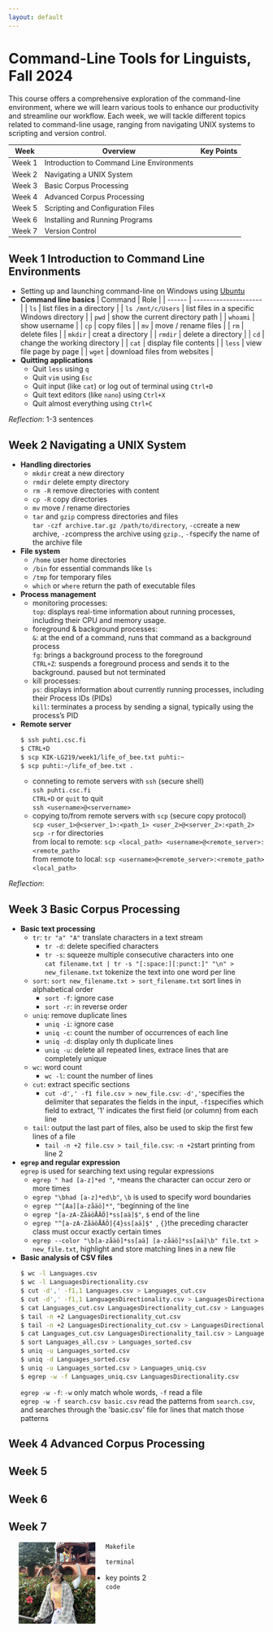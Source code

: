 ```yaml
---
layout: default
---
```


# Command-Line Tools for Linguists, Fall 2024
This course offers a comprehensive exploration of the command-line environment, where we will learn various tools to enhance our productivity and streamline our workflow. Each week, we will tackle different topics related to command-line usage, ranging from navigating UNIX systems to scripting and version control.

| Week    | Overview        | Key Points         |
| ------- | --------------------- | ------------------- |
| Week 1 | Introduction to Command Line Environments |  |
| Week 2 | Navigating a UNIX System |  |
| Week 3 | Basic Corpus Processing |  |
| Week 4 | Advanced Corpus Processing | |
| Week 5 | Scripting and Configuration Files | |
| Week 6 | Installing and Running Programs | |
| Week 7 | Version Control | |

## Week 1 Introduction to Command Line Environments  

- Setting up and launching command-line on Windows using [Ubuntu](https://ubuntu.com/download)
- **Command line basics**
  | Command | Role |
  | ------ | --------------------- |
  | `ls` | list files in a directory |
  | `ls /mnt/c/Users` | list files in a specific Windows directory |
  | `pwd` | show the current directory path |
  | `whoami` | show username |
  | `cp` | copy files |
  | `mv` | move / rename files |
  | `rm` | delete files |
  | `mkdir` | creat a directory |
  | `rmdir` | delete a directory |
  | `cd` | change the working directory |
  | `cat` | display file contents |
  | `less` | view file page by page |
  | `wget` | download files from websites |
- **Quitting applications**
  - Quit `less` using `q`
  - Quit `vim` using `Esc`
  - Quit input (like `cat`) or log out of terminal using `Ctrl+D`
  - Quit text editors (like `nano`) using `Ctrl+X`
  - Quit almost everything using `Ctrl+C`

*Reflection*: 1-3 sentences

## Week 2 Navigating a UNIX System
- **Handling directories**
  - `mkdir` creat a new directory
  - `rmdir` delete empty directory
  - `rm -R` remove directories with content
  - `cp -R` copy directories
  - `mv` move / rename directories
  - `tar` and `gzip` compress directories and files<br>`tar -czf archive.tar.gz /path/to/directory`, `-c`create a new archive, `-z`compress the archive using `gzip.`, `-f`specify the name of the archive file
- **File system**
  - `/home` user home directories
  - `/bin` for essential commands like `ls`
  - `/tmp` for temporary files
  - `which` or `where` return the path of executable files
- **Process management**
  - monitoring processes:<br>
    `top`: displays real-time information about running processes, including their CPU and memory usage.
  - foreground & background processes:<br>
    `&`: at the end of a command, runs that command as a background process<br>
    `fg`: brings a background process to the foreground<br>
    `CTRL+Z`: suspends a foreground process and sends it to the background. paused but not terminated<br>
  - kill processes:<br>
    `ps`: displays information about currently running processes, including their Process IDs (PIDs)<br>
    `kill`: terminates a process by sending a signal, typically using the process’s PID
- **Remote server**
    ```bash
    $ ssh puhti.csc.fi
    $ CTRL+D
    $ scp KIK-LG219/week1/life_of_bee.txt puhti:~
    $ scp puhti:~/life_of_bee.txt .
    ```
  - conneting to remote servers with `ssh` (secure shell)<br>
    `ssh puhti.csc.fi`<br>
    `CTRL+D` or `quit` to quit<br>
    `ssh <username>@<servername>`
  - copying to/from remote servers with `scp` (secure copy protocol)<br>
    `scp <user_1>@<server_1>:<path_1> <user_2>@<server_2>:<path_2>`<br>`scp -r` for directories<br>
    from local to remote: `scp <local_path> <username>@<remote_server>:<remote_path>`<br>
    from remote to local: `scp <username>@<remote_server>:<remote_path> <local_path>`

*Reflection*: 

## Week 3 Basic Corpus Processing
- **Basic text processing**
  - `tr`: `tr "a" "A"` translate characters in a text stream
    - `tr -d`: delete specified characters
    - `tr -s`: squeeze multiple consecutive characters into one<br>`cat filename.txt | tr -s "[:space:][:punct:]" "\n" > new_filename.txt` tokenize the text into one word per line
  - `sort`: `sort new_filename.txt > sort_filename.txt` sort lines in alphabetical order
    - `sort -f`: ignore case
    - `sort -r`: in reverse order
  - `uniq`: remove duplicate lines
    - `uniq -i`: ignore case
    - `uniq -c`: count the number of occurrences of each line
    - `uniq -d`: display only th duplicate lines
    - `uniq -u`: delete all repeated lines, extrace lines that are completely unique
  - `wc`: word count
    - `wc -l`: count the number of lines
  - `cut`: extract specific sections
    - `cut -d',' -f1 file.csv > new_file.csv`: `-d','`specifies the delimiter that separates the fields in the input, `-f1`specifies which field to extract, '1' indicates the first field (or column) from each line
  - `tail`: output the last part of files, also be used to skip the first few lines of a file
    - `tail -n +2 file.csv > tail_file.csv`: `-n +2`start printing from line 2
- **`egrep` and regular expression**<br>
  `egrep` is used for searching text using regular expressions
  - `egrep " had [a-z]*ed "`, `*`means the character can occur zero or more times
  - `egrep "\bhad [a-z]*ed\b"`, `\b` is used to specify word boundaries
  - `egrep "^[Aa][a-zåäö]*"`, `^`beginning of the line
  - `egrep "[a-zA-ZåäöÅÄÖ]*ss[aä]$"`, `$` end of the line
  - `egrep "^[a-zA-ZåäöÅÄÖ]{4}ss[aä]$" `, `{}`the preceding character class must occur exactly certain times
  - `egrep --color "\b[a-zåäö]*ss[aä] [a-zåäö]*ss[aä]\b" file.txt > new_file.txt`, highlight and store matching lines in a new file
- **Basic analysis of CSV files**
  ```bash
  $ wc -l Languages.csv
  $ wc -l LanguagesDirectionality.csv
  $ cut -d',' -f1,1 Languages.csv > Languages_cut.csv
  $ cut -d',' -f1,1 LanguagesDirectionality.csv > LanguagesDirectionality_cut.csv
  $ cat Languages_cut.csv LanguagesDirectionality_cut.csv > Languages_all.csv
  $ tail -n +2 LanguagesDirectionality_cut.csv
  $ tail -n +2 LanguagesDirectionality_cut.csv > LanguagesDirectionality_tail.csv
  $ cat Languages_cut.csv LanguagesDirectionality_tail.csv > Languages_all.csv
  $ sort Languages_all.csv > Languages_sorted.csv
  $ uniq -u Languages_sorted.csv
  $ uniq -d Languages_sorted.csv
  $ uniq -u Languages_sorted.csv > Languages_uniq.csv
  $ egrep -w -f Languages_uniq.csv LanguagesDirectionality.csv
  ```
  `egrep -w -f`: `-w` only match whole words, `-f` read a file<br>`egrep -w -f search.csv basic.csv` read the patterns from `search.csv`, and searches through the 'basic.csv' file for lines that match those patterns

## Week 4 Advanced Corpus Processing


## Week 5

## Week 6

## Week 7

<img src="assets/images/rei_picture.jpg" alt="Photo" hspace="20" width="30%" align="left"/>

```makefile
Makefile
```

```bash
terminal
```
- key points 2<br>
`code`

